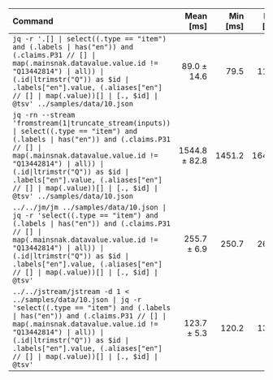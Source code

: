 | Command | Mean [ms] | Min [ms] | Max [ms] | Relative |
|:---|---:|---:|---:|---:|
| `jq -r '.[] \| select((.type == "item") and (.labels \| has("en")) and (.claims.P31 // [] \| map(.mainsnak.datavalue.value.id != "Q13442814") \| all)) \| (.id\|ltrimstr("Q")) as $id \| .labels["en"].value, (.aliases["en"] // [] \| map(.value))[] \| [., $id] \| @tsv' ../samples/data/10.json` | 89.0 ± 14.6 | 79.5 | 114.5 | 1.00 |
| `jq -rn --stream 'fromstream(1\|truncate_stream(inputs)) \| select((.type == "item") and (.labels \| has("en")) and (.claims.P31 // [] \| map(.mainsnak.datavalue.value.id != "Q13442814") \| all)) \| (.id\|ltrimstr("Q")) as $id \| .labels["en"].value, (.aliases["en"] // [] \| map(.value))[] \| [., $id] \| @tsv' ../samples/data/10.json` | 1544.8 ± 82.8 | 1451.2 | 1644.7 | 17.35 ± 2.99 |
| `../../jm/jm ../samples/data/10.json \| jq -r 'select((.type == "item") and (.labels \| has("en")) and (.claims.P31 // [] \| map(.mainsnak.datavalue.value.id != "Q13442814") \| all)) \| (.id\|ltrimstr("Q")) as $id \| .labels["en"].value, (.aliases["en"] // [] \| map(.value))[] \| [., $id] \| @tsv'` | 255.7 ± 6.9 | 250.7 | 266.7 | 2.87 ± 0.48 |
| `../../jstream/jstream -d 1 < ../samples/data/10.json \| jq -r 'select((.type == "item") and (.labels \| has("en")) and (.claims.P31 // [] \| map(.mainsnak.datavalue.value.id != "Q13442814") \| all)) \| (.id\|ltrimstr("Q")) as $id \| .labels["en"].value, (.aliases["en"] // [] \| map(.value))[] \| [., $id] \| @tsv'` | 123.7 ± 5.3 | 120.2 | 132.8 | 1.39 ± 0.23 |
